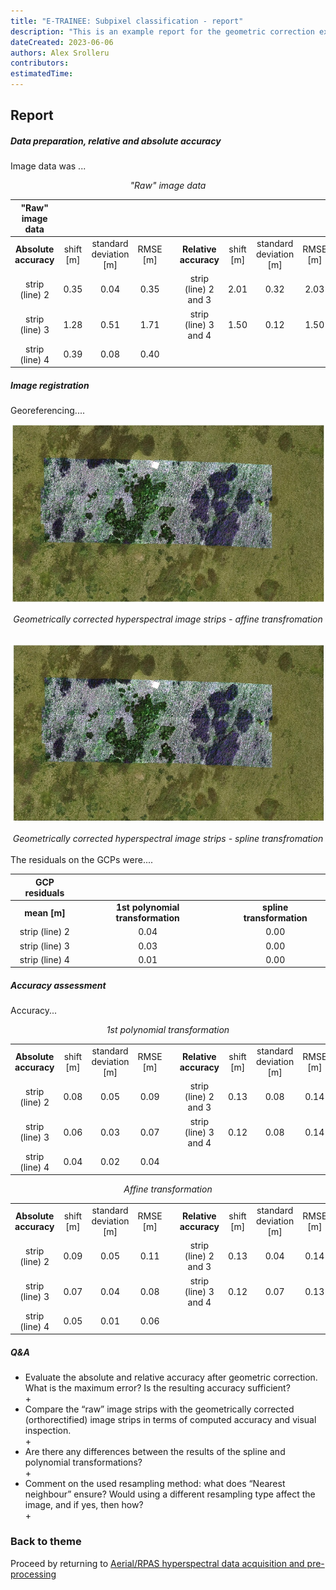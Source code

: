 ```yaml
---
title: "E-TRAINEE: Subpixel classification - report"
description: "This is an example report for the geometric correction exercise within the second theme of the Airborne Imaging Spectroscopy Time Series Analysis module."
dateCreated: 2023-06-06
authors: Alex Srolleru
contributors:
estimatedTime:
---
```


## Report 


##### Data preparation, relative and absolute accuracy

Image data was ...

<div align="center"><i>"Raw" image data</i></div>

| "Raw" image data |           |                        |          |   |                      |           |                        |          |
|:-----------------:|:---------:|:----------------------:|:--------:|:---:|:--------------------:|:---------:|:----------------------:|:--------:|
| **Absolute accuracy** | shift [m] | standard deviation [m] | RMSE [m] |   | **Relative accuracy**    | shift [m] | standard deviation [m] | RMSE [m] |
| strip (line) 2    | 0.35      | 0.04                   | 0.35     |   | strip (line) 2 and 3 | 2.01      | 0.32                   | 2.03     |
| strip (line) 3    | 1.28      | 0.51                   | 1.71     |   | strip (line) 3 and 4 | 1.50      | 0.12                   | 1.50     |
| strip (line) 4    | 0.39      | 0.08                   | 0.40     |


##### Image registration

Georeferencing....

<p align="center">
<img src="media/affine_mosaic.jpg" title="Geometrically corrected hyperspectral image strips - affine transfromation" alt="Figure 1" width="600"/>
<div align="center"><i>Geometrically corrected hyperspectral image strips - affine transfromation</i></div>
<br>     
<p align="center">
<img src="media/spline_mosaic.jpg" title="Geometrically corrected hyperspectral image strips - spline transfromation" alt="Figure 1" width="600"/>
</p>
<div align="center"><i>Geometrically corrected hyperspectral image strips - spline transfromation</i></div>
<br>
The residuals on the GCPs were....

| GCP residuals  |                               |   |                       |
|:--------------:|:-----------------------------:|:---:|:---------------------:|
| **mean [m]**       | **1st polynomial transformation** |   | **spline transformation** |
| strip (line) 2 | 0.04                          |   | 0.00                  |
| strip (line) 3 | 0.03                          |   | 0.00                  |
| strip (line) 4 | 0.01                          |   | 0.00                  |

##### Accuracy assessment

Accuracy...

<div align="center"><i>1st polynomial transformation</i></div>

|                   |           |                        |          |   |                      |           |                        |          |
|:-----------------:|:---------:|:----------------------:|:--------:|:---:|:--------------------:|:---------:|:----------------------:|:--------:|
| **Absolute accuracy** | shift [m] | standard deviation [m] | RMSE [m] |   | **Relative accuracy**   | shift [m] | standard deviation [m] | RMSE [m] |
| strip (line) 2    | 0.08      | 0.05                   | 0.09     |   | strip (line) 2 and 3 | 0.13      | 0.08                   | 0.14     |
| strip (line) 3    | 0.06      | 0.03                   | 0.07     |   | strip (line) 3 and 4 | 0.12      | 0.08                   | 0.14     |
| strip (line) 4    | 0.04      | 0.02                   | 0.04     |

<div align="center"><i>Affine transformation</i></div>

|                   |           |                        |          |   |                      |           |                        |          |
|:-----------------:|:---------:|:----------------------:|:--------:|:---:|:--------------------:|:---------:|:----------------------:|:--------:|
| **Absolute accuracy** | shift [m] | standard deviation [m] | RMSE [m] |   | **Relative accuracy**    | shift [m] | standard deviation [m] | RMSE [m] |
| strip (line) 2    | 0.09      | 0.05                   | 0.11     |   | strip (line) 2 and 3 | 0.13      | 0.04                   | 0.14     |
| strip (line) 3    | 0.07      | 0.04                   | 0.08     |   | strip (line) 3 and 4 | 0.12      | 0.07                   | 0.13     |
| strip (line) 4    | 0.05      | 0.01                   | 0.06     |



##### Q&A 

* Evaluate the absolute and relative accuracy after geometric correction. What is the maximum error? Is the resulting accuracy sufficient?  
    + 
* Compare the “raw” image strips with the geometrically corrected (orthorectified) image strips in terms of computed accuracy and visual inspection.  
    + 
* Are there any differences between the results of the spline and polynomial transformations?  
    + 
* Comment on the used resampling method: what does “Nearest neighbour” ensure? Would using a different resampling type affect the image, and if yes, then how?  
    + 
### Back to theme 
Proceed by returning to [Aerial/RPAS hyperspectral data acquisition and pre-processing](../02_aerial_acquisition_preprocessing.md)
